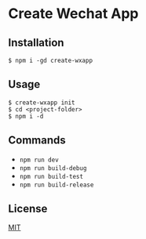 # Create Wechat App

## Installation

```
$ npm i -gd create-wxapp
```

## Usage

```
$ create-wxapp init
$ cd <project-folder>
$ npm i -d
```

## Commands

- `npm run dev`
- `npm run build-debug`
- `npm run build-test`
- `npm run build-release`

## License

[MIT](LICENSE)